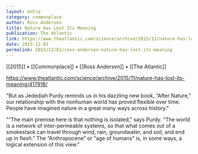 ```yaml
---
layout: entry
category: commonplace
author: Ross Andersen
title: Nature Has Lost Its Meaning
publication: The Atlantic
link: https://www.theatlantic.com/science/archive/2015/11/nature-has-lost-its-meaning/417918/
date: 2015-12-01
permalink: 2015/12/01/ross-andersen-nature-has-lost-its-meaning
---
```


[[2015]] • [[Commonplace]] • [[Ross Andersen]] • [[The Atlantic]]

https://www.theatlantic.com/science/archive/2015/11/nature-has-lost-its-meaning/417918/

"But as Jedediah Purdy reminds us in his dazzling new book, “After Nature,” our relationship with the nonhuman world has proved flexible over time. People have imagined nature in a great many ways across history."
 
"“The main premise here is that nothing is isolated,” says Purdy. “The world is a network of inter-permeable systems, so that what comes out of a smokestack can travel through wind, rain, groundwater, and soil, and end up in flesh.” The “Anthropocene” or “age of humans” is, in some ways, a logical extension of this view."
